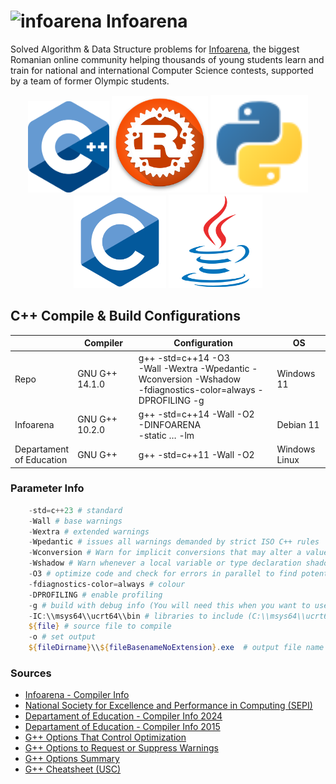 # <img src="Docs/Images/infoarena.png" alt="infoarena" width="60"/> Infoarena

Solved Algorithm & Data Structure problems for [Infoarena](https://www.infoarena.ro/arhiva-educationala), the biggest Romanian online community helping thousands of young students learn and train for national and international Computer Science contests, supported by a team of former Olympic students.

<div style="text-align:center"> <img src="Docs/Images/Cpp_logo.svg" alt="C++" width="130"/> <img src="Docs/Images/Rust_logo.png" alt="Rust" width="154"/> <img src="Docs/Images/Python_logo.svg" alt="Python" width="156"/> <img src="Docs/Images/C_logo.svg" alt="C" width="148"/> <img src="Docs/Images/Java_logo.svg" alt="Java" width="150"/> </div>

<!-- https://github.com/isocpp/logos -->

## C++ Compile & Build Configurations

|                              | Compiler       | Configuration                                                                                                      | OS               |
|------------------------------|----------------|--------------------------------------------------------------------------------------------------------------------|------------------|
| Repo                         | GNU G++ 14.1.0 | g++ -std=c++14 -O3<br>-Wall -Wextra -Wpedantic -Wconversion -Wshadow<br> -fdiagnostics-color=always -DPROFILING -g | Windows 11       |
| Infoarena                    | GNU G++ 10.2.0 | g++ -std=c++14 -Wall -O2<br>-DINFOARENA<br> -static … -lm                                                          | Debian 11        |
| Departament <br>of Education | GNU G++        | g++ -std=c++11 -Wall -O2                                                                                           | Windows<br>Linux |

### Parameter Info

``` powershell
    -std=c++23 # standard
    -Wall # base warnings
    -Wextra # extended warnings
    -Wpedantic # issues all warnings demanded by strict ISO C++ rules
    -Wconversion # Warn for implicit conversions that may alter a value
    -Wshadow # Warn whenever a local variable or type declaration shadows another variable, parameter, type, class member (in C++), or instance variable (in Objective-C) or whenever a built-in function is shadowed. Variable shadowing occurs when a variable declared within an inner scope has the same name as a variable declared in an outer scope. This causes the inner variable to “shadow” the outer one, making the outer variable temporarily inaccessible within that inner scope.
    -O3 # optimize code and check for errors in parallel to find potential bugs
    -fdiagnostics-color=always # colour
    -DPROFILING # enable profiling
    -g # build with debug info (You will need this when you want to use gdb or valgrind)
    -IC:\\msys64\\ucrt64\\bin # libraries to include (C:\\msys64\\ucrt64\\bin) (can be repeated)
    ${file} # source file to compile
    -o # set output
    ${fileDirname}\\${fileBasenameNoExtension}.exe  # output file name and location
```

### Sources

* [Infoarena - Compiler Info](https://www.infoarena.ro/documentatie/evaluator)
* [National
Society for Excellence and Performance in Computing (SEPI)](https://sepi.ro/page/oni2024regulament)
* [Departament of
Education - Compiler Info 2024](https://www.edu.ro/sites/default/files/_fi%C8%99iere/Minister/2024/olimpiade_concursuri_24/regulamente_olimpiade/Regulament_ONI_2024.pdf)
* [Departament of
Education - Compiler Info 2015](https://olimpiada.info/oji2015/precizari2015.pdf)
* [G++ Options That Control Optimization](https://gcc.gnu.org/onlinedocs/gcc/Optimize-Options.html)
* [G++ Options to Request or Suppress Warnings](https://gcc.gnu.org/onlinedocs/gcc/Warning-Options.html#index-Wshadow)
* [G++ Options Summary](https://gcc.gnu.org/onlinedocs/gcc/Option-Summary.html)
* [G++ Cheatsheet (USC)](https://bytes.usc.edu/cs104/wiki/gcc#:~:text=You%20can%20use%20the%20%2DO2,std%3Dc%2B%2B17%20main.)

